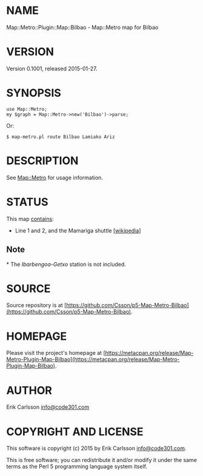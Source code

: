 # NAME

Map::Metro::Plugin::Map::Bilbao - Map::Metro map for Bilbao

# VERSION

Version 0.1001, released 2015-01-27.

# SYNOPSIS

    use Map::Metro;
    my $graph = Map::Metro->new('Bilbao')->parse;

Or:

    $ map-metro.pl route Bilbao Lamiako Ariz

# DESCRIPTION

See [Map::Metro](https://metacpan.org/pod/Map::Metro) for usage information.

# STATUS

This map [contains](https://metacpan.org/pod/Map::Metro::Plugin::Map::Bilbao::Lines):

- Line 1 and 2, and the Mamariga shuttle \[[wikipedia](https://en.wikipedia.org/wiki/Metro_Bilbao)\]

## Note

\* The _Ibarbengoa-Getxo_ station is not included.

# SOURCE

Source repository is at [https://github.com/Csson/p5-Map-Metro-Bilbao](https://github.com/Csson/p5-Map-Metro-Bilbao).

# HOMEPAGE

Please visit the project's homepage at [https://metacpan.org/release/Map-Metro-Plugin-Map-Bilbao](https://metacpan.org/release/Map-Metro-Plugin-Map-Bilbao).

# AUTHOR

Erik Carlsson <info@code301.com>

# COPYRIGHT AND LICENSE

This software is copyright (c) 2015 by Erik Carlsson <info@code301.com>.

This is free software; you can redistribute it and/or modify it under
the same terms as the Perl 5 programming language system itself.
